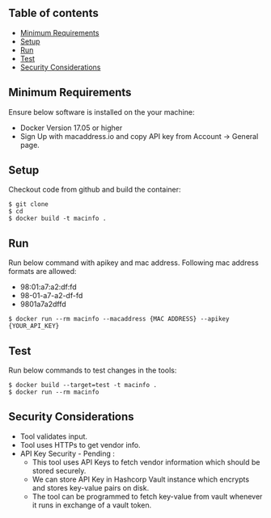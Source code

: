 ## Table of contents
* [Minimum  Requirements](#requirements)
* [Setup](#setup)
* [Run](#run)
* [Test](#test)
* [Security Considerations](#security)

## Minimum  Requirements
Ensure below software is installed on the your machine:
* Docker Version 17.05 or higher
* Sign Up with macaddress.io and copy API key from Account -> General page.

## Setup
Checkout code from github and build the container:
```
$ git clone
$ cd
$ docker build -t macinfo .
```

## Run
Run below command with apikey and mac address.
Following mac address formats are allowed:
- 98:01:a7:a2:df:fd
- 98-01-a7-a2-df-fd
- 9801a7a2dffd
```
$ docker run --rm macinfo --macaddress {MAC ADDRESS} --apikey {YOUR_API_KEY}
```

## Test
Run below commands to test changes in the tools:
```
$ docker build --target=test -t macinfo .  
$ docker run --rm macinfo
```

## Security Considerations
* Tool validates input.
* Tool uses HTTPs to get vendor info.
* API Key Security - Pending :
    * This tool uses API Keys to fetch vendor information which should be stored securely.
    * We can store API Key in Hashcorp Vault instance which encrypts and stores key-value pairs on disk.
    * The tool can be programmed to fetch key-value from vault whenever it runs in exchange of a vault token.
